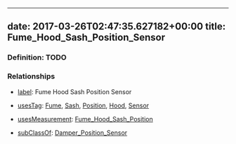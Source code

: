 
---
date: 2017-03-26T02:47:35.627182+00:00
title: Fume_Hood_Sash_Position_Sensor
---
### Definition: TODO

### Relationships

* [label](http://www.w3.org/2000/01/rdf-schema#label): Fume Hood Sash Position Sensor

* [usesTag](https://brickschema.org/schema/1.0/BrickFrame#usesTag): [Fume](https://brickschema.org/schema/1.0/BrickTag#Fume), [Sash](https://brickschema.org/schema/1.0/BrickTag#Sash), [Position](https://brickschema.org/schema/1.0/BrickTag#Position), [Hood](https://brickschema.org/schema/1.0/BrickTag#Hood), [Sensor](https://brickschema.org/schema/1.0/BrickTag#Sensor)

* [usesMeasurement](https://brickschema.org/schema/1.0/BrickFrame#usesMeasurement): [Fume_Hood_Sash_Position](https://brickschema.org/schema/1.0/Brick#Fume_Hood_Sash_Position)

* [subClassOf](http://www.w3.org/2000/01/rdf-schema#subClassOf): [Damper_Position_Sensor](https://brickschema.org/schema/1.0/Brick#Damper_Position_Sensor)

